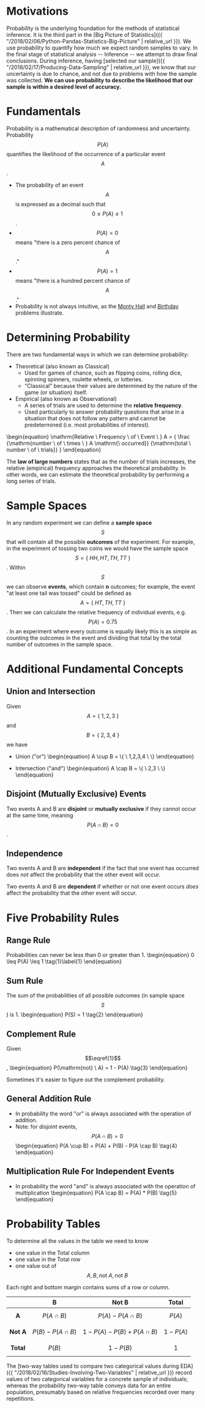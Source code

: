 # Motivations
Probability is the underlying foundation for the methods of statistical inference. It is the third part in the [Big Picture of Statistics]({{ "/2018/02/06/Python-Pandas-Statistics-Big-Picture" | relative_url }}). We use probability to quantify how much we expect random samples to vary. 
In the final stage of statistical analysis -- Inference -- we attempt to draw final conclusions. During inference, having [selected our sample]({{ "/2018/02/17/Producing-Data-Sampling" | relative_url }}), we know that our uncertainty is due to chance, and not due to problems with how the sample was collected. **We can use probability to describe the likelihood that our sample is within a desired level of accuracy.**

# Fundamentals
Probability is a mathematical description of randomness and uncertainty. Probability $$P(A)$$ quantifies the likelihood of the occurrence of a particular event $$A$$.
* The probability of an event $$A$$ is expressed as a decimal such that $$0 \leq P(A) \leq 1$$.  
* $$P(A)=0$$ means "there is a zero percent chance of $$A$$."
* $$P(A)=1$$ means "there is a hundred percent chance of $$A$$."
* Probability is not always intuitive, as the [Monty Hall](https://en.wikipedia.org/wiki/Monty_Hall_problem) and [Birthday](https://en.wikipedia.org/wiki/Birthday_problem) problems illustrate.

# Determining Probability
There are two fundamental ways in which we can determine probability:
* Theoretical (also known as Classical)
  * Used for games of chance, such as flipping coins, rolling dice, spinning spinners, roulette wheels, or lotteries.
  * "Classical" because their values are determined by the nature of the game (or situation) itself.
* Empirical (also known as Observational)
  * A series of trials are used to determine the **relative frequency**.
  * Used particularly to answer probability questions that arise in a situation that does not follow any pattern and cannot be predetermined (i.e. most probabilities of interest).

\begin{equation}
  \mathrm{Relative \ Frequency \ of \ Event \ } A = 
  {
      \frac
        {\mathrm{number \ of \ times \ } A \mathrm{\ occurred}}
        {\mathrm{total \ number \ of \ trials}}
  }
\end{equation}

The **law of large numbers** states that as the number of trials increases, the relative (empirical) frequency approaches the theoretical probability. In other words, we can estimate the theoretical probability by performing a long series of trials.

# Sample Spaces
In any random experiment we can define a **sample space** $$S$$ that will contain all the possible **outcomes** of the experiment. For example, in the experiment of tossing two coins we would have the sample space $$S = \{ \ HH, HT, TH, TT \ \}$$. Within $$S$$ we can observe **events**, which contain **n** outcomes; for example, the event "at least one tail was tossed" could be defined as $$A = \{ \ HT, TH, TT\ \}$$. Then we can calculate the relative frequency of individual events, e.g. $$P(A) = 0.75$$. In an experiment where every outcome is equally likely this is as simple as counting the outcomes in the event and dividing that total by the total number of outcomes in the sample space.

# Additional Fundamental Concepts
## Union and Intersection
Given $$A = \{ \ 1,2,3 \ \}$$ and $$B = \{ \ 2,3,4 \ \}$$ we have
* Union ("or")
\begin{equation}
  A \cup B = \\{ \ 1,2,3,4 \ \\}
\end{equation}

* Intersection ("and") 
\begin{equation}
  A \cap B = \\{ \ 2,3 \ \\}
\end{equation}

## Disjoint (Mutually Exclusive) Events
Two events A and B are **disjoint** or **mutually exclusive** if they cannot occur at the same time, meaning $$P(A \cap B) = 0$$.

## Independence
Two events A and B are **independent** if the fact that one event has occurred does *not* affect the probability that the other event will occur.  

Two events A and B are **dependent** if whether or not one event occurs *does* affect the probability that the other event will occur.

# Five Probability Rules
## Range Rule
Probabilities can never be less than 0 or greater than 1.
\begin{equation}
  0 \leq P(A) \leq 1 \tag{1}\label{1}
\end{equation}

## Sum Rule
The sum of the probabilities of all possible outcomes (in sample space $$S$$) is 1\.
\begin{equation}
  P(S) = 1 \tag{2}
\end{equation}

## Complement Rule
Given $$\eqref{1}$$,
\begin{equation}
  P(\mathrm{not} \ A) = 1 - P(A) \tag{3}
\end{equation}

Sometimes it's easier to figure out the complement probability.

## General Addition Rule
* In probability the word "or" is always associated with the operation of addition.
* Note: for disjoint events, $$P(A \cap B) = 0$$
\begin{equation}
  P(A \cup B) = P(A) + P(B) - P(A \cap B) \tag{4}
\end{equation}

## Multiplication Rule For Independent Events
* In probability the word "and" is always associated with the operation of multiplication
\begin{equation}
  P(A \cap B) = P(A) * P(B) \tag{5}
\end{equation}


# Probability Tables
To determine all the values in the table we need to know
* one value in the Total column
* one value in the Total row
* one value out of $$A, B, \mathrm{not} \ A, \mathrm{not} \ B$$

Each right and bottom margin contains sums of a row or column.

||B|Not B|Total|
|:-:|:-:|:-:|:-:|
|**A**|$$P(A \cap B)$$|$$P(A) - P(A \cap B)$$|$$P(A)$$|
|**Not A**|$$P(B) - P(A \cap B)$$|$$1 - P(A) - P(B) + P(A \cap B)$$|$$1 - P(A)$$|
|**Total**|$$P(B)$$|$$1 - P(B)$$|$$1$$|

The [two-way tables used to compare two categorical values during EDA]({{ "/2018/02/16/Studies-Involving-Two-Variables" | relative_url }}) record values of two categorical variables for a concrete sample of individuals; whereas the probability two-way table conveys data for an entire population, presumably based on relative frequencies recorded over many repetitions.